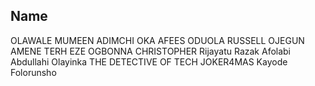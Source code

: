 ## Name

OLAWALE MUMEEN
ADIMCHI OKA
AFEES ODUOLA
RUSSELL OJEGUN
AMENE TERH
EZE OGBONNA CHRISTOPHER
Rijayatu Razak
Afolabi Abdullahi Olayinka
THE DETECTIVE OF TECH
JOKER4MAS
Kayode Folorunsho
